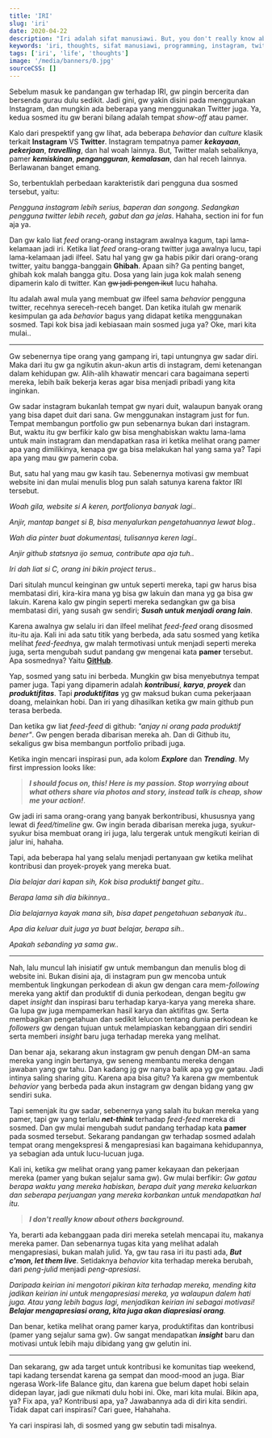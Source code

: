 ```yaml
---
title: 'IRI'
slug: 'iri'
date: 2020-04-22
description: "Iri adalah sifat manusiawi. But, you don't really know about others background."
keywords: 'iri, thoughts, sifat manusiawi, programming, instagram, twitter'
tags: ['iri', 'life', 'thoughts']
image: '/media/banners/0.jpg'
sourceCSS: []
---
```


Sebelum masuk ke pandangan gw terhadap IRI, gw pingin bercerita dan bersenda gurau dulu sedikit. Jadi gini, gw yakin disini pada menggunakan Instagram, dan mungkin ada beberapa yang menggunakan Twitter juga. Ya, kedua sosmed itu gw berani bilang adalah tempat *show-off* atau pamer.

Kalo dari prespektif yang gw lihat, ada beberapa *behavior* dan *culture* klasik terkait **Instagram** VS **Twitter**. Instagram tempatnya pamer ***kekayaan***, ***pekerjaan***, ***travelling***, dan hal woah lainnya. But, Twitter malah sebaliknya, pamer ***kemiskinan***, ***pengangguran***, ***kemalasan***, dan hal receh lainnya. Berlawanan banget emang.

So, terbentuklah perbedaan karakteristik dari pengguna dua sosmed tersebut, yaitu:

*Pengguna instagram lebih serius, baperan dan songong. Sedangkan pengguna twitter lebih receh, gabut dan ga jelas*. Hahaha, section ini for fun aja ya.

Dan gw kalo liat *feed* orang-orang instagram awalnya kagum, tapi lama-kelamaan jadi iri. Ketika liat *feed* orang-orang twitter juga awalnya lucu, tapi lama-kelamaan jadi ilfeel. Satu hal yang gw ga habis pikir dari orang-orang twitter, yaitu bangga-banggain **Ghibah**. Apaan sih? Ga penting banget, ghibah kok malah bangga gitu. Dosa yang lain juga kok malah seneng dipamerin kalo di twitter. Kan ~~gw jadi pengen ikut~~ lucu hahaha.

Itu adalah awal mula yang membuat gw ilfeel sama *behavior* pengguna twitter, recehnya sereceh-receh banget. Dan ketika itulah gw menarik kesimpulan ga ada *behavior* bagus yang didapat ketika menggunakan sosmed. Tapi kok bisa jadi kebiasaan main sosmed juga ya? Oke, mari kita mulai..

---

Gw sebenernya tipe orang yang gampang iri, tapi untungnya gw sadar diri. Maka dari itu gw ga ngikutin akun-akun artis di instagram, demi ketenangan dalam kehidupan gw. Alih-alih khawatir mencari cara bagaimana seperti mereka, lebih baik bekerja keras agar bisa menjadi pribadi yang kita inginkan.

Gw sadar instagram bukanlah tempat gw nyari duit, walaupun banyak orang yang bisa dapet duit dari sana. Gw menggunakan instagram just for fun. Tempat membangun portfolio gw pun sebenarnya bukan dari instagram. But, waktu itu gw berfikir kalo gw bisa menghabiskan waktu lama-lama untuk main instagram dan mendapatkan rasa iri ketika melihat orang pamer apa yang dimilikinya, kenapa gw ga bisa melakukan hal yang sama ya? Tapi apa yang mau gw pamerin coba.

But, satu hal yang mau gw kasih tau. Sebenernya motivasi gw membuat website ini dan mulai menulis blog pun salah satunya karena faktor IRI tersebut.

*Woah gila, website si A keren, portfolionya banyak lagi..*

*Anjir, mantap banget si B, bisa menyalurkan pengetahuannya lewat blog..*

*Wah dia pinter buat dokumentasi, tulisannya keren lagi..*

*Anjir github statsnya ijo semua, contribute apa aja tuh..*

*Iri dah liat si C, orang ini bikin project terus..*

Dari situlah muncul keinginan gw untuk seperti mereka, tapi gw harus bisa membatasi diri, kira-kira mana yg bisa gw lakuin dan mana yg ga bisa gw lakuin. Karena kalo gw pingin seperti mereka sedangkan gw ga bisa membatasi diri, yang susah gw sendiri; ***Susah untuk menjadi orang lain***.

Karena awalnya gw selalu iri dan ilfeel melihat *feed-feed* orang disosmed itu-itu aja. Kali ini ada satu titik yang berbeda, ada satu sosmed yang ketika melihat *feed-feed*nya, gw malah termotivasi untuk menjadi seperti mereka juga, serta mengubah sudut pandang gw mengenai kata **pamer** tersebut. Apa sosmednya? Yaitu [**GitHub**](https://github.com).

Yap, sosmed yang satu ini berbeda. Mungkin gw bisa menyebutnya tempat pamer juga. Tapi yang dipamerin adalah ***kontribusi***, ***karya***, ***proyek*** dan ***produktifitas***. Tapi ***produktifitas*** yg gw maksud bukan cuma pekerjaaan doang, melainkan hobi. Dan iri yang dihasilkan ketika gw main github pun terasa berbeda.

Dan ketika gw liat *feed-feed* di github: *"anjay ni orang pada produktif bener"*. Gw pengen berada dibarisan mereka ah. Dan di Github itu, sekaligus gw bisa membangun portfolio pribadi juga.

Ketika ingin mencari inspirasi pun, ada kolom ***Explore*** dan ***Trending***. My first impression looks like:

> ***I should focus on, this! Here is my passion. Stop worrying about what others share via photos and story, instead talk is cheap, show me your action!***.

Gw jadi iri sama orang-orang yang banyak berkontribusi, khususnya yang lewat di *feed/timeline* gw.  Gw ingin berada dibarisan mereka juga, syukur-syukur bisa membuat orang iri juga, lalu tergerak untuk mengikuti keirian di jalur ini, hahaha.

Tapi, ada beberapa hal yang selalu menjadi pertanyaan gw ketika melihat kontribusi dan proyek-proyek yang mereka buat.

*Dia belajar dari kapan sih, Kok bisa produktif banget gitu..*

*Berapa lama sih dia bikinnya..*

*Dia belajarnya kayak mana sih, bisa dapet pengetahuan sebanyak itu..*

*Apa dia keluar duit juga ya buat belajar, berapa sih..*

*Apakah sebanding ya sama gw..*

---

Nah, lalu muncul lah inisiatif gw untuk membangun dan menulis blog di website ini. Bukan disini aja, di instagram pun gw mencoba untuk membentuk lingkungan perkodean di akun gw dengan cara mem-*following* mereka yang aktif dan produktif di dunia perkodean, dengan begitu gw dapet *insight* dan inspirasi baru terhadap karya-karya yang mereka share. Ga lupa gw juga mempamerkan hasil karya dan aktifitas gw. Serta membagikan pengetahuan dan sedikit lelucon tentang dunia perkodean ke *followers* gw dengan tujuan untuk melampiaskan kebanggaan diri sendiri serta memberi *insight* baru juga terhadap mereka yang melihat.

Dan benar aja, sekarang akun instagram gw penuh dengan DM-an sama mereka yang ingin bertanya, gw seneng membantu mereka dengan jawaban yang gw tahu. Dan kadang jg gw nanya balik apa yg gw gatau. Jadi intinya saling sharing gitu. Karena apa bisa gitu? Ya karena gw membentuk *behavior* yang berbeda pada akun instagram gw dengan bidang yang gw sendiri suka.

Tapi semenjak itu gw sadar, sebenernya yang salah itu bukan mereka yang pamer, tapi gw yang terlalu ***net-think*** terhadap *feed-feed* mereka di sosmed. Dan gw mulai mengubah sudut pandang terhadap kata **pamer** pada sosmed tersebut. Sekarang pandangan gw terhadap sosmed adalah tempat orang mengekspresi & mengapresiasi kan bagaimana kehidupannya, ya sebagian ada untuk lucu-lucuan juga.

Kali ini, ketika gw melihat orang yang pamer kekayaan dan pekerjaan mereka (pamer yang bukan sejalur sama gw). Gw mulai berfikir: *Gw gatau berapa waktu yang mereka habiskan, berapa duit yang mereka keluarkan dan seberapa perjuangan yang mereka korbankan untuk mendapatkan hal itu.*

> ***I don't really know about others background.***

Ya, berarti ada kebanggaan pada diri mereka setelah mencapai itu, makanya mereka pamer. Dan sebenarnya tugas kita yang melihat adalah mengapresiasi, bukan malah julid. Ya, gw tau rasa iri itu pasti ada, ***But c'mon, let them live***. Setidaknya *behavior* kita terhadap mereka berubah, dari *peng-julid* menjadi *peng-apresiasi*.

*Daripada keirian ini mengotori pikiran kita terhadap mereka, mending kita jadikan keirian ini untuk mengapresiasi mereka, ya walaupun dalem hati juga. Atau yang lebih bagus lagi, menjadikan keirian ini sebagai motivasi! **Belajar mengapresiasi orang, kita juga akan diapresiasi orang**.*

Dan benar, ketika melihat orang pamer karya, produktifitas dan kontribusi (pamer yang sejalur sama gw). Gw sangat mendapatkan ***insight*** baru dan motivasi untuk lebih maju dibidang yang gw gelutin ini.

---

Dan sekarang, gw ada target untuk kontribusi ke komunitas tiap weekend, tapi kadang tersendat karena ga sempat dan mood-mood an juga. Biar ngerasa Work-life Balance gitu, dan karena gue belum dapet hobi selain didepan layar, jadi gue nikmati dulu hobi ini. Oke, mari kita mulai. Bikin apa, ya? Fix apa, ya? Kontribusi apa, ya? Jawabannya ada di diri kita sendiri. Tidak dapat cari inspirasi? Cari guee, Hahahaha.

Ya cari inspirasi lah, di sosmed yang gw sebutin tadi misalnya.
